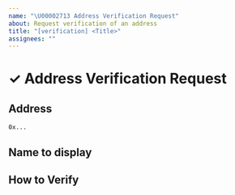 ```yaml
---
name: "\U00002713 Address Verification Request"
about: Request verification of an address
title: "[verification] <Title>"
assignees: ""
---
```


# ✓ Address Verification Request

<!--
  Note that Verification requests are only available for addresses.  Coins and Fungible assets must be
verified by the Panora token list https://github.com/PanoraExchange/Movement-Tokens/.

  Please provide as much information as possible to help us verify the address.
-->

## Address

<!--
  Full address to be verified e.g. `0x357b0b74bc833e95a115ad22604854d6b0fca151cecd94111770e5d6ffc9dc2b`
-->

`0x...`

## Name to display

<!--
  The name to display for the address e.g. `Movement Explorer`.  This should be under 64 characters, it may be cut off
  over 20 characters but show other places
-->

## How to Verify

<!--
  Please provide source code, documentation, and any other information that points to the verification of the address.
-->
